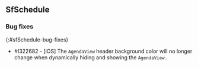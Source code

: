 ## SfSchedule

### Bug fixes
{:#sfSchedule-bug-fixes}

* \#I322682 - [iOS] The `AgendaView` header background color will no longer change when dynamically hiding and showing the `AgendaView.`
